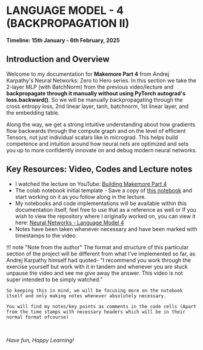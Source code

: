 <!-- ---
hide:
  - navigation
--- -->

# **LANGUAGE MODEL - 4 (BACKPROPAGATION II)**

**Timeline: 15th January - 6th February, 2025**

## Introduction and Overview

Welcome to my documentation for **Makemore Part 4** from Andrej Karpathy's Neural Networks: Zero to Hero series. In this section we take the 2-layer MLP (with BatchNorm) from the previous video/lecture and **backpropagate through it manually without using PyTorch autograd's loss.backward()**. So we will be manually backpropagating through the cross entropy loss, 2nd linear layer, tanh, batchnorm, 1st linear layer, and the embedding table. 

Along the way, we get a strong intuitive understanding about how gradients flow backwards through the compute graph and on the level of efficient Tensors, not just individual scalars like in micrograd. This helps build competence and intuition around how neural nets are optimized and sets you up to more confidently innovate on and debug modern neural networks.

## Key Resources: Video, Codes and Lecture notes

- I watched the lecture on YouTube: [Building Makemore Part 4](https://youtu.be/q8SA3rM6ckI?si=e-ON-yHPUtFWzY2L)
- The colab notebook initial template - Save a copy of [this notebook](https://colab.research.google.com/drive/1WV2oi2fh9XXyldh02wupFQX0wh5ZC-z-?usp=sharing) and start working on it as you follow along in the lecture.
- My notebooks and code implementations will be available within this documentation itself, feel free to use that as a reference as well or If you wish to view the repository where I originally worked on, you can view it here: [Neural Networks - Language Model 4](https://github.com/MuzzammilShah/NeuralNetworks-LanguageModels-4)
- Notes have been taken whenever necessary and have been marked with timestamps to the video.

!!! note "Note from the author"
    The format and structure of this particular section of the project will be different from what I've implemented so far, as Andrej Karpathy himself had quoted- "I recommend you work through the exercise yourself but work with it in tandem and whenever you are stuck unpause the video and see me give away the answer. This video is not super intended to be simply watched."

    So keeping this in mind, we will be focusing more on the notebook itself and only making notes whenever absolutely necessary.
    
    You will find my notes/key points as comments in the code cells (Apart from the time stamps with necessary headers which will be in their normal format ofcourse)

&nbsp;

*Have fun, Happy Learning!*